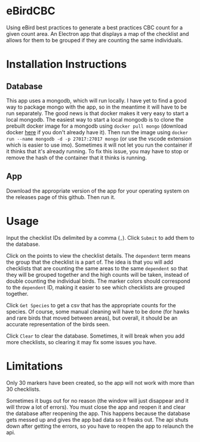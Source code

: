# eBirdCBC
Using eBird best practices to generate a best practices CBC count for a given count area. An Electron app that displays a map of the checklist and allows for them to be grouped if they are counting the same individuals. 

# Installation Instructions
## Database
This app uses a mongodb, which will run locally. I have yet to find a good way to package mongo with the app, so in the meantime it will have to be run separately. The good news is that docker makes it very easy to start a local mongodb. The easiest way to start a local mongodb is to clone the prebuilt docker image for a mongodb using `docker pull mongo` (download docker [here](https://docs.docker.com/get-docker/) if you don't already have it). Then run the image using `docker run --name mongodb -d -p 27017:27017 mongo` (or use the vscode extension which is easier to use imo). Sometimes it will not let you run the container if it thinks that it's already running. To fix this issue, you may have to stop or remove the hash of the container that it thinks is running. 

## App
Download the appropriate version of the app for your operating system on the releases page of this github. Then run it. 

# Usage
Input the checklist IDs delimited by a comma (`,`). Click `Submit` to add them to the database. 

Click on the points to view the checklist details. The `dependent` term means the group that the checklist is a part of. The idea is that you will add checklists that are counting the same areas to the same `dependent` so that they will be grouped together and the high counts will be taken, instead of double counting the individual birds. The marker colors should correspond to the `dependent` ID, making it easier to see which checklists are grouped together. 

Click `Get Species` to get a csv that has the appropriate counts for the species. Of course, some manual cleaning will have to be done (for hawks and rare birds that moved between areas), but overall, it should be an accurate representation of the birds seen. 

Click `Clear` to clear the database. Sometimes, it will break when you add more checklists, so clearing it may fix some issues you have. 

# Limitations
Only 30 markers have been created, so the app will not work with more than 30 checklists.

Sometimes it bugs out for no reason (the window will just disappear and it will throw a lot of errors). You must close the app and reopen it and clear the database after reopening the app. This happens because the database gets messed up and gives the app bad data so it freaks out. The api shuts down after getting the errors, so you have to reopen the app to relaunch the api. 